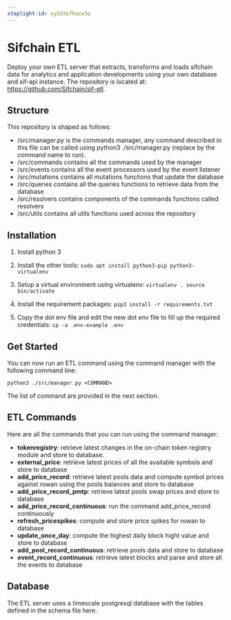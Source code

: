 ```yaml
---
stoplight-id: vy5d3e7hacw3o
---
```


# Sifchain ETL

Deploy your own ETL server that extracts, transforms and loads sifchain data for analytics and application developments using your own database and sif-api instance. The repository is located at: https://github.com/Sifchain/sif-etl.

## Structure
This repository is shaped as follows:

- /src/manager.py is the commands manager, any command described in this file can be called using python3 ./src/manager.py <COMMAND> (replace <COMMAND> by the command name to run).
- /src/commands contains all the commands used by the manager
- /src/events contains all the event processors used by the event listener
- /src/mutations contains all mutations functions that update the database
- /src/queries contains all the queries functions to retrieve data from the database
- /src/resolvers contains components of the commands functions called resolvers
- /src/utils contains all utils functions used across the repository


## Installation
1. Install python 3
2. Install the other tools:
`sudo apt install python3-pip python3-virtualenv`

3. Setup a virtual environment using virtualenv:
`virtualenv .
source bin/activate`

4. Install the requirement packages:
`pip3 install -r requirements.txt`

5. Copy the dot env file and edit the new dot env file to fill up the required credentials:
`cp -a .env-example .env`


## Get Started
You can now run an ETL command using the command manager with the following command line:

`python3 ./src/manager.py <COMMAND>`

The list of command are provided in the next section.

## ETL Commands
Here are all the commands that you can run using the command manager:

- **tokenregistry**: retrieve latest changes in the on-chain token registry module and store to database.
- **external_price**: retrieve latest prices of all the available symbols and store to database
- **add_price_record**: retrieve latest pools data and compute symbol prices against rowan using the pools balances and store to database
- **add_price_record_pmtp**: retrieve latest pools swap prices and store to database
- **add_price_record_continuous**: run the command add_price_record continuously
- **refresh_pricespikes**: compute and store price spikes for rowan to database
- **update_once_day**: compute the highest daily block hight value and store to database
- **add_pool_record_continuous**: retrieve pools data and store to database
- **event_record_continuous**: retrieve latest blocks and parse and store all the events to database

## Database
The ETL server uses a timescale postgresql database with the tables defined in the schema file here.
